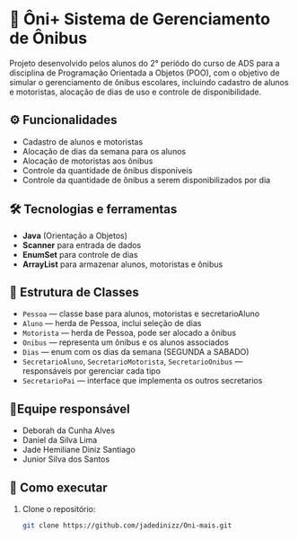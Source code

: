 # 🚌 Ôni+ Sistema de Gerenciamento de Ônibus

Projeto desenvolvido pelos alunos do 2° periódo do curso de ADS para a disciplina de Programação Orientada a Objetos (POO), com o objetivo de simular o gerenciamento de ônibus escolares, incluindo cadastro de alunos e motoristas, alocação de dias de uso e controle de disponibilidade.


## ⚙️ Funcionalidades

- Cadastro de alunos e motoristas
- Alocação de dias da semana para os alunos
- Alocação de motoristas aos ônibus
- Controle da quantidade de ônibus disponíveis
- Controle da quantidade de ônibus a serem disponibilizados por dia


## 🛠️ Tecnologias e ferramentas

- **Java** (Orientação a Objetos)
- **Scanner** para entrada de dados
- **EnumSet** para controle de dias
- **ArrayList** para armazenar alunos, motoristas e ônibus


## 📁 Estrutura de Classes

- `Pessoa` — classe base para alunos, motoristas e secretarioAluno
- `Aluno` — herda de Pessoa, inclui seleção de dias
- `Motorista` — herda de Pessoa, pode ser alocado a ônibus
- `Onibus` — representa um ônibus e os alunos associados
- `Dias` — enum com os dias da semana (SEGUNDA a SABADO)
- `SecretarioAluno`, `SecretarioMotorista`, `SecretarioOnibus` — responsáveis por gerenciar cada tipo
- `SecretarioPai` — interface que implementa os outros secretarios 


## 👥Equipe responsável
- Deborah da Cunha Alves
- Daniel da Silva Lima
- Jade Hemiliane Diniz Santiago
- Junior Silva dos Santos

 
## 🚀 Como executar

1. Clone o repositório:
   ```bash
   git clone https://github.com/jadedinizz/Oni-mais.git
